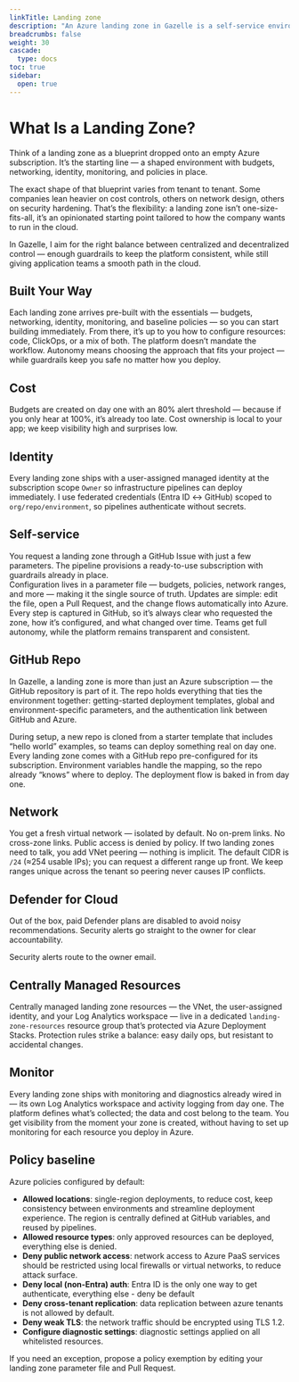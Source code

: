 ```yaml
---
linkTitle: Landing zone
description: "An Azure landing zone in Gazelle is a self-service environment with budgets, identity, monitoring, and policies — built for team autonomy"
breadcrumbs: false
weight: 30
cascade:
  type: docs  
toc: true
sidebar:
  open: true
---
```


# What Is a Landing Zone?

Think of a landing zone as a blueprint dropped onto an empty Azure subscription. It’s the starting line — a shaped environment with budgets, networking, identity, monitoring, and policies in place.  

The exact shape of that blueprint varies from tenant to tenant. Some companies lean heavier on cost controls, others on network design, others on security hardening. That’s the flexibility: a landing zone isn’t one-size-fits-all, it’s an opinionated starting point tailored to how the company wants to run in the cloud.  

In Gazelle, I aim for the right balance between centralized and decentralized control — enough guardrails to keep the platform consistent, while still giving application teams a smooth path in the cloud.

## Built Your Way

Each landing zone arrives pre-built with the essentials — budgets, networking, identity, monitoring, and baseline policies — so you can start building immediately. From there, it’s up to you how to configure resources: code, ClickOps, or a mix of both. The platform doesn’t mandate the workflow. Autonomy means choosing the approach that fits your project — while guardrails keep you safe no matter how you deploy.

## Cost

Budgets are created on day one with an 80% alert threshold — because if you only hear at 100%, it’s already too late. Cost ownership is local to your app; we keep visibility high and surprises low.

## Identity

Every landing zone ships with a user-assigned managed identity at the subscription scope `Owner` so infrastructure pipelines can deploy immediately. I use federated credentials (Entra ID ↔︎ GitHub) scoped to `org/repo/environment`, so pipelines authenticate without secrets. 

## Self-service

You request a landing zone through a GitHub Issue with just a few parameters. The pipeline provisions a ready-to-use subscription with guardrails already in place.  
Configuration lives in a parameter file — budgets, policies, network ranges, and more — making it the single source of truth. Updates are simple: edit the file, open a Pull Request, and the change flows automatically into Azure.  
Every step is captured in GitHub, so it’s always clear who requested the zone, how it’s configured, and what changed over time. Teams get full autonomy, while the platform remains transparent and consistent.

## GitHub Repo  

In Gazelle, a landing zone is more than just an Azure subscription — the GitHub repository is part of it. The repo holds everything that ties the environment together: getting-started deployment templates, global and environment-specific parameters, and the authentication link between GitHub and Azure.  

During setup, a new repo is cloned from a starter template that includes “hello world” examples, so teams can deploy something real on day one. Every landing zone comes with a GitHub repo pre-configured for its subscription. Environment variables handle the mapping, so the repo already “knows” where to deploy. The deployment flow is baked in from day one.


## Network

You get a fresh virtual network — isolated by default. No on-prem links. No cross-zone links. Public access is denied by policy. If two landing zones need to talk, you add VNet peering — nothing is implicit. The default CIDR is `/24` (≈254 usable IPs); you can request a different range up front. We keep ranges unique across the tenant so peering never causes IP conflicts.

## Defender for Cloud

Out of the box, paid Defender plans are disabled to avoid noisy recommendations. Security alerts go straight to the owner for clear accountability.

Security alerts route to the owner email.

## Centrally Managed Resources

Centrally managed landing zone resources — the VNet, the user-assigned identity, and your Log Analytics workspace — live in a dedicated `landing-zone-resources` resource group that’s protected via Azure Deployment Stacks. Protection rules strike a balance: easy daily ops, but resistant to accidental changes.

## Monitor

Every landing zone ships with monitoring and diagnostics already wired in — its own Log Analytics workspace and activity logging from day one. The platform defines what’s collected; the data and cost belong to the team. You get visibility from the moment your zone is created, without having to set up monitoring for each resource you deploy in Azure.

## Policy baseline

Azure policies configured by default:

- **Allowed locations**: single-region deployments, to reduce cost, keep consistency between environments and streamline deployment experience. The region is centrally defined at GitHub variables, and reused by pipelines.
- **Allowed resource types**: only approved resources can be deployed, everything else is denied. 
- **Deny public network access**: network access to Azure PaaS services should be restricted using local firewalls or virtual networks, to reduce attack surface.
- **Deny local (non-Entra) auth**: Entra ID is the only one way to get authenticate, everything else - deny be default
- **Deny cross-tenant replication**: data replication between azure tenants is not allowed by default.
- **Deny weak TLS**: the network traffic should be encrypted using TLS 1.2.
- **Configure diagnostic settings**: diagnostic settings applied on all whitelisted resources. 

If you  need an exception, propose a policy exemption by editing your landing zone parameter file and Pull Request.